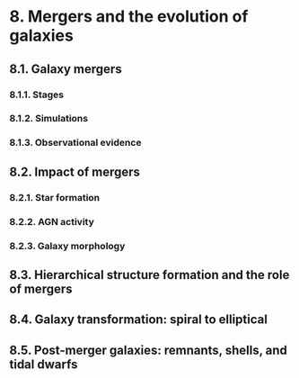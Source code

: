 # 8. Mergers and the evolution of galaxies

## 8.1. Galaxy mergers
### 8.1.1. Stages
### 8.1.2. Simulations
### 8.1.3. Observational evidence

## 8.2. Impact of mergers
### 8.2.1. Star formation
### 8.2.2. AGN activity
### 8.2.3. Galaxy morphology

## 8.3. Hierarchical structure formation and the role of mergers

## 8.4. Galaxy transformation: spiral to elliptical

## 8.5. Post-merger galaxies: remnants, shells, and tidal dwarfs